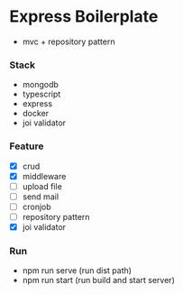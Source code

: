 # Express Boilerplate

- mvc + repository pattern

### Stack

- mongodb
- typescript
- express
- docker
- joi validator

### Feature

- [x] crud
- [x] middleware
- [ ] upload file
- [ ] send mail
- [ ] cronjob
- [ ] repository pattern
- [x] joi validator

### Run

- npm run serve (run dist path)
- npm run start (run build and start server)
